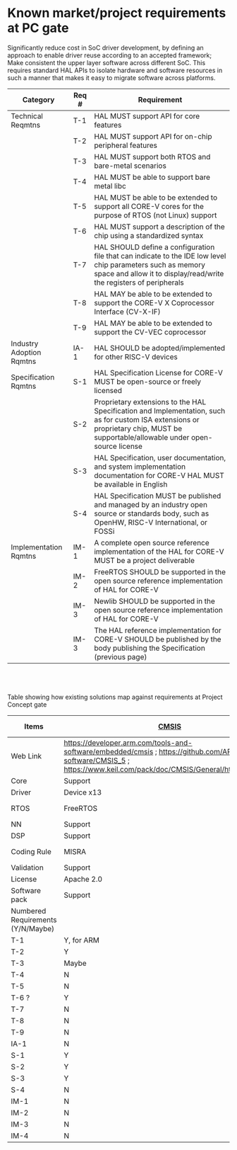 
# Known market/project requirements at PC gate
Significantly reduce cost in SoC driver development, by defining an approach to enable driver reuse according to an accepted framework;<br>
Make consistent the upper layer software across different SoC. This requires standard HAL APIs to isolate hardware and software resources in such a manner that makes it easy to migrate software across platforms.

| Category | Req # | Requirement |
| --- | --- | --- |
| Technical Reqmtns	| T-1	| HAL MUST support API for core features |
|     | T-2	| HAL MUST support API for on-chip peripheral features | 
|     | T-3	| HAL MUST support both RTOS and bare-metal scenarios |
|     | T-4	| HAL MUST be able to support bare metal libc |
|     | T-5	| HAL MUST be able to be extended to support all CORE-V cores for the purpose of RTOS (not Linux) support|
|     | T-6	| HAL MUST support a description of the chip using a standardized syntax|
|     | T-7	| HAL SHOULD define a configuration file that can indicate to the IDE low level chip parameters such as memory space and allow it to display/read/write the registers of peripherals|
|     | T-8	| HAL MAY be able to be extended to support the CORE-V X Coprocessor Interface (CV-X-IF)|
|     | T-9 | HAL MAY be able to be extended to support the CV-VEC coprocessor|
| Industry Adoption Rqmtns|	IA-1	| HAL SHOULD be adopted/implemented for other RISC-V devices|
| Specification Rqmtns| S-1	| HAL Specification License for CORE-V MUST be open-source or freely licensed |
|    | S-2 | Proprietary extensions to the HAL Specification and Implementation, such as for custom ISA extensions or proprietary chip, MUST be supportable/allowable under open-source license|
|    | S-3	| HAL Specification, user documentation, and system implementation documentation for CORE-V HAL MUST be available in English |
|    | S-4	| HAL Specification MUST be published and managed by an industry open source or standards body, such as OpenHW, RISC-V International, or FOSSi|
| Implementation Rqmtns |	IM-1 | A complete open source reference implementation of the HAL for CORE-V MUST be a project deliverable |
|    | IM-2 |	FreeRTOS SHOULD be supported in the open source reference implementation of HAL for CORE-V |
|    | IM-3	|Newlib SHOULD be supported in the open source reference implementation of HAL for CORE-V |
|    | IM-3	| The HAL reference implementation for CORE-V SHOULD be published by the body publishing the Specification (previous page)| 

<br>
<br>
<br>
Table showing how existing solutions map against requirements at Project Concept gate

|  Items | 	[CMSIS](https://developer.arm.com/tools-and-software/embedded/cmsis) |	CSI | [CommonIO](https://commons.apache.org/proper/commons-io/) <br> It is something different|  [NMSIS](https://doc.nucleisys.com/nmsis/) | [Sifive Freedon Metal](https://github.com/sifive/freedom-metal) | 
| --- | --- | --- | --- | --- | --- |
| Web Link |  https://developer.arm.com/tools-and-software/embedded/cmsis ; https://github.com/ARM-software/CMSIS_5 ; https://www.keil.com/pack/doc/CMSIS/General/html/index.html  |     |  https://commons.apache.org/proper/commons-io/ ; https://www.tutorialspoint.com/commons_io/commons_io_overview.htm  |  https://github.com/Nuclei-Software/NMSIS ; https://doc.nucleisys.com/nmsis/   | https://github.com/sifive/freedom-metal ; https://sifive.github.io/freedom-e-sdk-docs/index.html |
| Core | Support |	Support	| Support	| Support |
| Driver | Device x13 |	Device  x 23 | 	-  |  -   |     |
| RTOS| FreeRTOS |	FreeRTOS, Rhino	| -    |   -  |     |	
| NN	| Support	| Support |	-  | Support   |    |	
| DSP	| Support	| Support	| -	|  Support  |    |   
| Coding Rule | MISRA | MISRA, TUeV61508 |	 |  MISRA  |    |	
| Validation | Support |	Support |	 - |  Support  |    |	
| License |	Apache 2.0 |	Apache 2.0 |	- | Apache 2.0   |    |	
| Software pack |	Support	| Support |	-	|   Support |    |
| Numbered Requirements	(Y/N/Maybe)|     |    |    |    |    |			
| T-1 |  Y, for ARM  | Y   |    |    |    |				
| T-2 |  Y  |  Y  |    |    |    |			
| T-3 |  Maybe  |  Y  |    |    |    |			
| T-4 |  N  |  Y  |    |    |    |				
| T-5 |  N  |  Y  |    |    |    |				
| T-6 ? |  Y  |  Y  |    |    |    |			
| T-7 |  N  |  Maybe  |    |    |    |				
| T-8 | N   | Maybe   |    |    |    |				
| T-9 |  N  |  Maybe?  |    |    |    |				
| IA-1 | N  |  Y  |    |    |    |				
| S-1 |  Y  |  Y  |    |    |    |				
| S-2 |  Y  |  Y  |    |    |    |			
| S-3 |  Y  |  Y  |    |    |    |			
| S-4 |  N  |  Y?  |    |    |    |				
| IM-1 | N  |  Y  |    |    |    |				
| IM-2 | N  |  Y  |    |    |    |				
| IM-3 | N  |  Y?  |    |    |    |				
| IM-4 | N  |  Y?  |    |    |    |			






